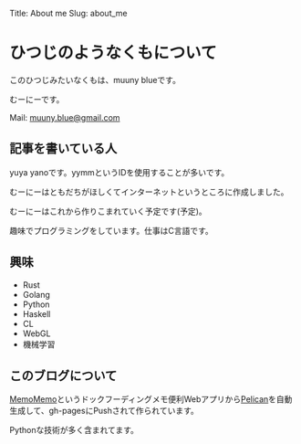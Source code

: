Title: About me
Slug: about_me

# ひつじのようなくもについて

このひつじみたいなくもは、muuny blueです。

むーにーです。

Mail: muuny.blue@gmail.com


## 記事を書いている人

yuya yanoです。yymmというIDを使用することが多いです。

むーにーはともだちがほしくてインターネットというところに作成しました。

むーにーはこれから作りこまれていく予定です(予定)。

趣味でプログラミングをしています。仕事はC言語です。


## 興味

* Rust
* Golang
* Python
* Haskell
* CL
* WebGL
* 機械学習


## このブログについて

[MemoMemo](https://github.com/yymm/MemoMemo "yymm/MemoMemo · GitHub")というドックフーディングメモ便利Webアプリから[Pelican](https://github.com/getpelican/pelican "getpelican/pelican · GitHub")を自動生成して、gh-pagesにPushされて作られています。

Pythonな技術が多く含まれてます。
